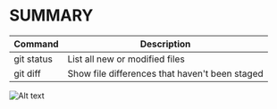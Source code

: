 # SUMMARY

| Command | Description |
| --- | --- |
| git status | List all new or modified files |
| git diff | Show file differences that haven't been staged |


<img
  src="/path/to/img.jpg"
  alt="Alt text"
  title="Optional title"
  style="display: inline-block; margin: 0 auto; max-width: 300px">
